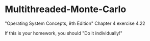 # Multithreaded-Monte-Carlo
"Operating System Concepts, 9th Edition" Chapter 4 exercise 4.22

If this is your homework, you should "Do it individually!"
